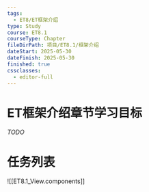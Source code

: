 ```yaml
---
tags:
  - ET8/ET框架介绍
type: Study
course: ET8.1
courseType: Chapter
fileDirPath: 项目/ET8.1/框架介绍
dateStart: 2025-05-30
dateFinish: 2025-05-30
finished: true
cssclasses:
  - editor-full
---
```


# ET框架介绍章节学习目标
 *TODO*
 
# 任务列表
![[ET8.1_View.components]]


